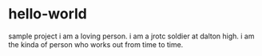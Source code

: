# hello-world
sample project
i am a loving person.
i am a jrotc soldier at dalton high.
i am the kinda of person who works out from time to time.
